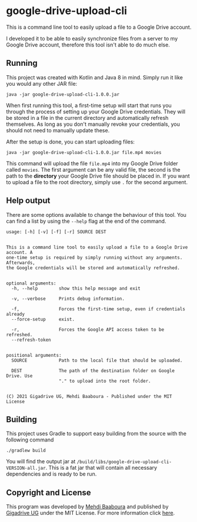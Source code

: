 # google-drive-upload-cli

This is a command line tool to easily upload a file to a Google Drive account.

I developed it to be able to easily synchronize files from a server to my Google Drive account, therefore this tool isn't able to do much else.

## Running

This project was created with Kotlin and Java 8 in mind. Simply run it like you would any other JAR file:
```
java -jar google-drive-upload-cli-1.0.0.jar
```

When first running this tool, a first-time setup will start that runs you through the process of setting up your Google Drive credentials. They will be stored in a file in the current directory and automatically refresh themselves. As long as you don't manually revoke your credentials, you should not need to manually update these.

After the setup is done, you can start uploading files:

```
java -jar google-drive-upload-cli-1.0.0.jar file.mp4 movies
```

This command will upload the file `file.mp4` into my Google Drive folder called `movies`. The first argument can be any valid file, the second is the path to the **directory** your Google Drive file should be placed in. If you want to upload a file to the root directory, simply use `.` for the second argument.

## Help output

There are some options available to change the behaviour of this tool. You can find a list by using the `--help` flag at the end of the command.

```
usage: [-h] [-v] [-f] [-r] SOURCE DEST


This is a command line tool to easily upload a file to a Google Drive account. A
one-time setup is required by simply running without any arguments. Afterwards,
the Google credentials will be stored and automatically refreshed.


optional arguments:
  -h, --help        show this help message and exit

  -v, --verbose     Prints debug information.

  -f,               Forces the first-time setup, even if credentials already
  --force-setup     exist.

  -r,               Forces the Google API access token to be refreshed.
  --refresh-token


positional arguments:
  SOURCE            Path to the local file that should be uploaded.

  DEST              The path of the destination folder on Google Drive. Use
                    "." to upload into the root folder.


(C) 2021 Gigadrive UG, Mehdi Baaboura - Published under the MIT License
```

## Building

This project uses Gradle to support easy building from the source with the following command

```
./gradlew build
```

You will find the output jar at `/build/libs/google-drive-upload-cli-VERSION-all.jar`. This is a fat jar that will contain all necessary dependencies and is ready to be run.

## Copyright and License

This program was developed by [Mehdi Baaboura](https://github.com/Zeryther) and published by [Gigadrive UG](https://gigadrivegroup.com) under the MIT License. For more information click [here](https://github.com/Gigadrive/google-drive-upload-cli/blob/master/LICENSE).